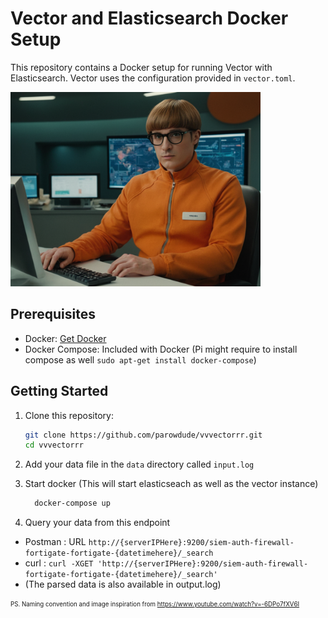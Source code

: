 # Vector and Elasticsearch Docker Setup
<!-- ![image info](./assets/vvveeecctooorrrr.png) -->
This repository contains a Docker setup for running Vector with Elasticsearch. Vector uses the configuration provided in `vector.toml`.

<img src="./assets/vvveeecctooorrrr.png" alt="VectorAIGenerated" width="400"/>

## Prerequisites

- Docker: [Get Docker](https://docs.docker.com/get-docker/)
- Docker Compose: Included with Docker (Pi might require to install compose as well `sudo apt-get install docker-compose`)

## Getting Started

1. Clone this repository:
   ```bash
   git clone https://github.com/parowdude/vvvectorrr.git
   cd vvvectorrr
2. Add your data file in the `data` directory called `input.log`

3. Start docker (This will start elasticseach as well as the vector instance)
    ```bash
      docker-compose up
4. Query your data from this endpoint
- Postman : URL `http://{serverIPHere}:9200/siem-auth-firewall-fortigate-fortigate-{datetimehere}/_search`
- curl : `curl -XGET 'http://{serverIPHere}:9200/siem-auth-firewall-fortigate-fortigate-{datetimehere}/_search'`
- (The parsed data is also available in output.log)


<sub><sup>PS. Naming convention and image inspiration from https://www.youtube.com/watch?v=-6DPo7fXV6I</sup></sub>